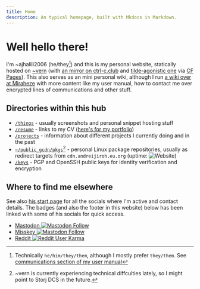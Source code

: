 ```yaml
---
title: Home
description: An typical homepage, built with Mkdocs in Markdown.
---
```

# Well hello there!

I'm ~ajhalili2006 (he/they[^1]) and this is my personal website, statically hosted on [~vern][tilde-vern]
(with [an mirror on ctrl-c.club][tilde-ctrlc] and [tilde-agonistic one] via [CF Pages]). This also serves as an mini personal wiki, although I run
[a wiki over at Miraheze](https://ajhalili2006.miraheze.org) with more content like my user manual, how to
contact me over encrypted lines of communications and other stuff.

[tilde-vern]: https://ajhalili2006.vern.cc
[tilde-ctrlc]: https://ctrl-c.club/~ajhalili2006
[tilde-agonistic one]: https://andreijiroh.eu.org
[CF Pages]: https://pages.dev
[^1]: Technically `he/him/they/them`, although I mostly prefer `they/them`. See [communications section of my user manual](./user-manual/communications.md)

## Directories within this hub

* [`/things`](./things) - usually screenshots and personal snippet hosting stuff
* [`/resume`](./resume) - links to my CV ([here's for my portfolio](./portfolio.md))
* [`/projects`](./projects) - information about different projects I currently doing and in the past
* [`~/public_gcdn/pkgs`](https://gcdn.vern.cc/users/ajhalili2006/pkgs)[^2] - personal Linux package repositories, usually as redirect targets from
`cdn.andreijiroh.eu.org`
(uptime: ![Website](https://img.shields.io/website?down_color=red&down_message=Not%20reachable&label=cdn.andreijiroh.dev&style=for-the-badge&up_color=light%20green&up_message=Reachable&url=https%3A%2F%2Fajhalili2006-cdnserve.builtwithdark.com))
* [`/keys`](./keys) - PGP and OpenSSH public keys for identity verification and encryption

[^2]: ~vern is currently experiencing technical diffculties lately, so I might point to Storj DCS in the future.

## Where to find me elsewhere

See also [his start.page][startpage-buffer] for all the socials where I'm active and contact details. The badges (and also the footer
in this website) below has been linked with some of his socials for quick access.

* [Mastodon ![Mastodon Follow](https://img.shields.io/mastodon/follow/108807402634952369?domain=https%3A%2F%2Ftilde.zone&label=%40ajhalili2006%40tilde.zone&logo=mastodon&style=for-the-badge)][mstdn]
* [Misskey ![Mastodon Follow](https://img.shields.io/mastodon/follow/109396831534981384?domain=https%3A%2F%2Ftilde.zone&label=%40ajhalili2006%3Amk.nixnet.social%20%28misskey%29&style=for-the-badge)](https://mk.nixnet.social/users/97y4e9s241)
* [Reddit ![Reddit User Karma](https://img.shields.io/reddit/user-karma/combined/andreihalili?logo=reddit&style=for-the-badge)][reddit]

[reddit]: https://reddit.com/user/andreihalili
[startpage-buffer]: https://ajhalili2006.start.page
[mstdn]: https://tilde.zone/@ajhalili2006

